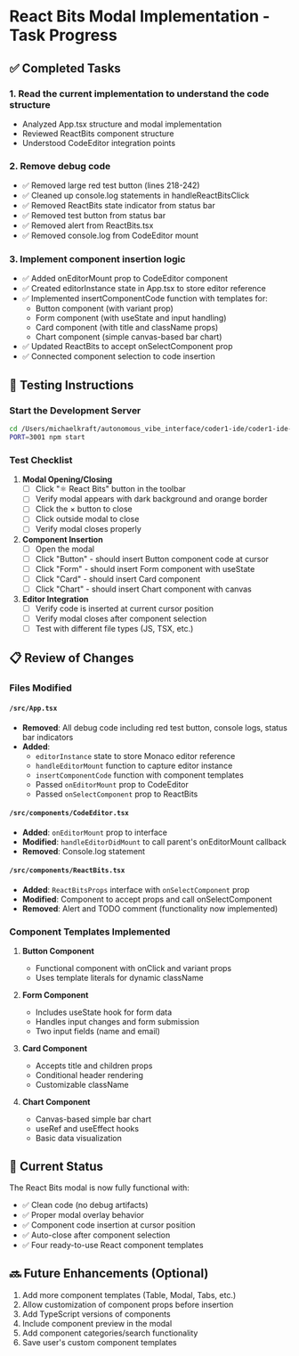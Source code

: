 # React Bits Modal Implementation - Task Progress

## ✅ Completed Tasks

### 1. Read the current implementation to understand the code structure
- Analyzed App.tsx structure and modal implementation
- Reviewed ReactBits component structure
- Understood CodeEditor integration points

### 2. Remove debug code
- ✅ Removed large red test button (lines 218-242)
- ✅ Cleaned up console.log statements in handleReactBitsClick
- ✅ Removed ReactBits state indicator from status bar
- ✅ Removed test button from status bar
- ✅ Removed alert from ReactBits.tsx
- ✅ Removed console.log from CodeEditor mount

### 3. Implement component insertion logic
- ✅ Added onEditorMount prop to CodeEditor component
- ✅ Created editorInstance state in App.tsx to store editor reference
- ✅ Implemented insertComponentCode function with templates for:
  - Button component (with variant prop)
  - Form component (with useState and input handling)
  - Card component (with title and className props)
  - Chart component (simple canvas-based bar chart)
- ✅ Updated ReactBits to accept onSelectComponent prop
- ✅ Connected component selection to code insertion

## 🧪 Testing Instructions

### Start the Development Server
```bash
cd /Users/michaelkraft/autonomous_vibe_interface/coder1-ide/coder1-ide-source
PORT=3001 npm start
```

### Test Checklist
1. **Modal Opening/Closing**
   - [ ] Click "⚛️ React Bits" button in the toolbar
   - [ ] Verify modal appears with dark background and orange border
   - [ ] Click the × button to close
   - [ ] Click outside modal to close
   - [ ] Verify modal closes properly

2. **Component Insertion**
   - [ ] Open the modal
   - [ ] Click "Button" - should insert Button component code at cursor
   - [ ] Click "Form" - should insert Form component with useState
   - [ ] Click "Card" - should insert Card component
   - [ ] Click "Chart" - should insert Chart component with canvas

3. **Editor Integration**
   - [ ] Verify code is inserted at current cursor position
   - [ ] Verify modal closes after component selection
   - [ ] Test with different file types (JS, TSX, etc.)

## 📋 Review of Changes

### Files Modified

#### `/src/App.tsx`
- **Removed**: All debug code including red test button, console logs, status bar indicators
- **Added**: 
  - `editorInstance` state to store Monaco editor reference
  - `handleEditorMount` function to capture editor instance
  - `insertComponentCode` function with component templates
  - Passed `onEditorMount` prop to CodeEditor
  - Passed `onSelectComponent` prop to ReactBits

#### `/src/components/CodeEditor.tsx`
- **Added**: `onEditorMount` prop to interface
- **Modified**: `handleEditorDidMount` to call parent's onEditorMount callback
- **Removed**: Console.log statement

#### `/src/components/ReactBits.tsx`
- **Added**: `ReactBitsProps` interface with `onSelectComponent` prop
- **Modified**: Component to accept props and call onSelectComponent
- **Removed**: Alert and TODO comment (functionality now implemented)

### Component Templates Implemented

1. **Button Component**
   - Functional component with onClick and variant props
   - Uses template literals for dynamic className

2. **Form Component**
   - Includes useState hook for form data
   - Handles input changes and form submission
   - Two input fields (name and email)

3. **Card Component**
   - Accepts title and children props
   - Conditional header rendering
   - Customizable className

4. **Chart Component**
   - Canvas-based simple bar chart
   - useRef and useEffect hooks
   - Basic data visualization

## 🎯 Current Status

The React Bits modal is now fully functional with:
- ✅ Clean code (no debug artifacts)
- ✅ Proper modal overlay behavior
- ✅ Component code insertion at cursor position
- ✅ Auto-close after component selection
- ✅ Four ready-to-use React component templates

## 🔜 Future Enhancements (Optional)

1. Add more component templates (Table, Modal, Tabs, etc.)
2. Allow customization of component props before insertion
3. Add TypeScript versions of components
4. Include component preview in the modal
5. Add component categories/search functionality
6. Save user's custom component templates